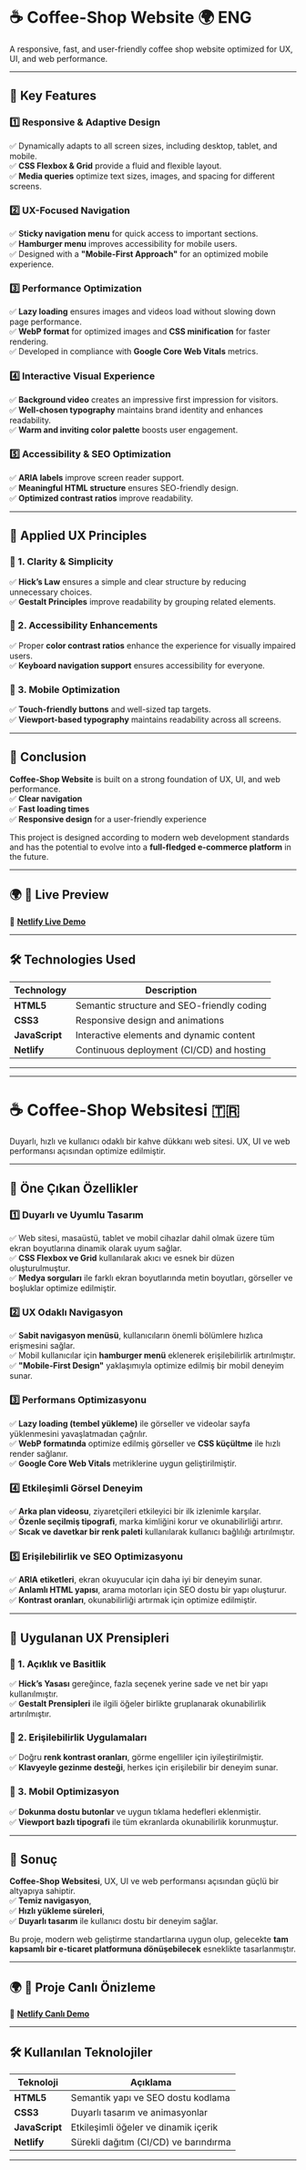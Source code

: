 # ☕ Coffee-Shop Website 🌍 ENG

A responsive, fast, and user-friendly coffee shop website optimized for UX, UI, and web performance.

---

## 🚀 Key Features

### 1️⃣ Responsive & Adaptive Design  
✅ Dynamically adapts to all screen sizes, including desktop, tablet, and mobile.  
✅ **CSS Flexbox & Grid** provide a fluid and flexible layout.  
✅ **Media queries** optimize text sizes, images, and spacing for different screens.  

### 2️⃣ UX-Focused Navigation  
✅ **Sticky navigation menu** for quick access to important sections.  
✅ **Hamburger menu** improves accessibility for mobile users.  
✅ Designed with a **"Mobile-First Approach"** for an optimized mobile experience.  

### 3️⃣ Performance Optimization  
✅ **Lazy loading** ensures images and videos load without slowing down page performance.  
✅ **WebP format** for optimized images and **CSS minification** for faster rendering.  
✅ Developed in compliance with **Google Core Web Vitals** metrics.  

### 4️⃣ Interactive Visual Experience  
✅ **Background video** creates an impressive first impression for visitors.  
✅ **Well-chosen typography** maintains brand identity and enhances readability.  
✅ **Warm and inviting color palette** boosts user engagement.  

### 5️⃣ Accessibility & SEO Optimization  
✅ **ARIA labels** improve screen reader support.  
✅ **Meaningful HTML structure** ensures SEO-friendly design.  
✅ **Optimized contrast ratios** improve readability.  

---

## 🎯 Applied UX Principles

### 📌 1. Clarity & Simplicity  
✅ **Hick’s Law** ensures a simple and clear structure by reducing unnecessary choices.  
✅ **Gestalt Principles** improve readability by grouping related elements.  

### 📌 2. Accessibility Enhancements  
✅ Proper **color contrast ratios** enhance the experience for visually impaired users.  
✅ **Keyboard navigation support** ensures accessibility for everyone.  

### 📌 3. Mobile Optimization  
✅ **Touch-friendly buttons** and well-sized tap targets.  
✅ **Viewport-based typography** maintains readability across all screens.  

---

## 🎯 Conclusion  
**Coffee-Shop Website** is built on a strong foundation of UX, UI, and web performance.  
✅ **Clear navigation**  
✅ **Fast loading times**  
✅ **Responsive design** for a user-friendly experience  

This project is designed according to modern web development standards and has the potential to evolve into a **full-fledged e-commerce platform** in the future.  

---

## 🌍 📢 Live Preview  
🔗 **[Netlify Live Demo](https://lumiere-coffee-shop.netlify.app)**  

---

## 🛠️ Technologies Used

| Technology | Description |
|------------|------------|
| **HTML5** | Semantic structure and SEO-friendly coding |
| **CSS3** | Responsive design and animations |
| **JavaScript** | Interactive elements and dynamic content |
| **Netlify** | Continuous deployment (CI/CD) and hosting |

---

---

# ☕ Coffee-Shop Websitesi 🇹🇷

Duyarlı, hızlı ve kullanıcı odaklı bir kahve dükkanı web sitesi. UX, UI ve web performansı açısından optimize edilmiştir.

---

## 🚀 Öne Çıkan Özellikler

### 1️⃣ Duyarlı ve Uyumlu Tasarım  
✅ Web sitesi, masaüstü, tablet ve mobil cihazlar dahil olmak üzere tüm ekran boyutlarına dinamik olarak uyum sağlar.  
✅ **CSS Flexbox ve Grid** kullanılarak akıcı ve esnek bir düzen oluşturulmuştur.  
✅ **Medya sorguları** ile farklı ekran boyutlarında metin boyutları, görseller ve boşluklar optimize edilmiştir.  

### 2️⃣ UX Odaklı Navigasyon  
✅ **Sabit navigasyon menüsü**, kullanıcıların önemli bölümlere hızlıca erişmesini sağlar.  
✅ Mobil kullanıcılar için **hamburger menü** eklenerek erişilebilirlik artırılmıştır.  
✅ **"Mobile-First Design"** yaklaşımıyla optimize edilmiş bir mobil deneyim sunar.  

### 3️⃣ Performans Optimizasyonu  
✅ **Lazy loading (tembel yükleme)** ile görseller ve videolar sayfa yüklenmesini yavaşlatmadan çağrılır.  
✅ **WebP formatında** optimize edilmiş görseller ve **CSS küçültme** ile hızlı render sağlanır.  
✅ **Google Core Web Vitals** metriklerine uygun geliştirilmiştir.  

### 4️⃣ Etkileşimli Görsel Deneyim  
✅ **Arka plan videosu**, ziyaretçileri etkileyici bir ilk izlenimle karşılar.  
✅ **Özenle seçilmiş tipografi**, marka kimliğini korur ve okunabilirliği artırır.  
✅ **Sıcak ve davetkar bir renk paleti** kullanılarak kullanıcı bağlılığı artırılmıştır.  

### 5️⃣ Erişilebilirlik ve SEO Optimizasyonu  
✅ **ARIA etiketleri**, ekran okuyucular için daha iyi bir deneyim sunar.  
✅ **Anlamlı HTML yapısı**, arama motorları için SEO dostu bir yapı oluşturur.  
✅ **Kontrast oranları**, okunabilirliği artırmak için optimize edilmiştir.  

---

## 🎯 Uygulanan UX Prensipleri

### 📌 1. Açıklık ve Basitlik  
✅ **Hick’s Yasası** gereğince, fazla seçenek yerine sade ve net bir yapı kullanılmıştır.  
✅ **Gestalt Prensipleri** ile ilgili öğeler birlikte gruplanarak okunabilirlik artırılmıştır.  

### 📌 2. Erişilebilirlik Uygulamaları  
✅ Doğru **renk kontrast oranları**, görme engelliler için iyileştirilmiştir.  
✅ **Klavyeyle gezinme desteği**, herkes için erişilebilir bir deneyim sunar.  

### 📌 3. Mobil Optimizasyon  
✅ **Dokunma dostu butonlar** ve uygun tıklama hedefleri eklenmiştir.  
✅ **Viewport bazlı tipografi** ile tüm ekranlarda okunabilirlik korunmuştur.  

---

## 🎯 Sonuç  
**Coffee-Shop Websitesi**, UX, UI ve web performansı açısından güçlü bir altyapıya sahiptir.  
✅ **Temiz navigasyon**,  
✅ **Hızlı yükleme süreleri**,  
✅ **Duyarlı tasarım** ile kullanıcı dostu bir deneyim sağlar.  

Bu proje, modern web geliştirme standartlarına uygun olup, gelecekte **tam kapsamlı bir e-ticaret platformuna dönüşebilecek** esneklikte tasarlanmıştır.  

---

## 🌍 📢 Proje Canlı Önizleme  
🔗 **[Netlify Canlı Demo](https://lumiere-coffee-shop.netlify.app)**  

---

## 🛠️ Kullanılan Teknolojiler

| Teknoloji | Açıklama |
|-----------|---------|
| **HTML5** | Semantik yapı ve SEO dostu kodlama |
| **CSS3** | Duyarlı tasarım ve animasyonlar |
| **JavaScript** | Etkileşimli öğeler ve dinamik içerik |
| **Netlify** | Sürekli dağıtım (CI/CD) ve barındırma |

---

